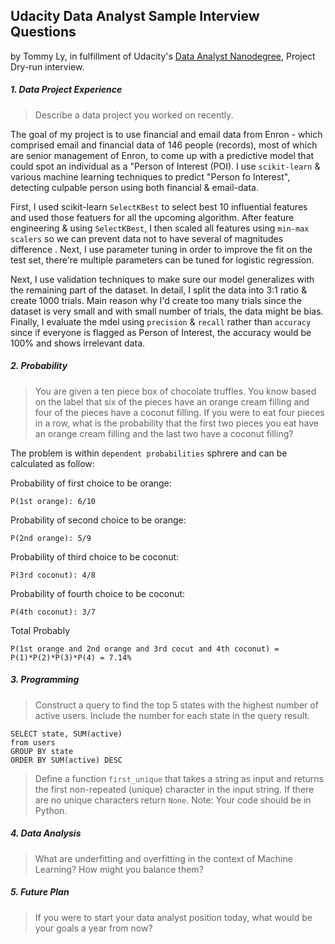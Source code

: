 ## Udacity Data Analyst Sample Interview Questions

by Tommy Ly, in fulfillment of Udacity's [Data Analyst Nanodegree](https://www.udacity.com/course/nd002), Project Dry-run interview.

##### 1. Data Project Experience

> Describe a data project you worked on recently.

The goal of my project is to use financial and email data from Enron - which comprised email and financial data of 146 people (records), most of which are senior management of Enron, to come up with a predictive model that could spot an individual as a "Person of Interest (POI). I use `scikit-learn` & various machine learning techniques to predict "Person fo Interest", detecting culpable person using both financial & email-data. 

First, I used scikit-learn `SelectKBest` to select best 10 influential features and used those featuers for all the upcoming algorithm. After feature engineering & using `SelectKBest`, I then scaled all features using `min-max scalers` so we can prevent data not to have several of magnitudes difference . Next, I use parameter tuning in order to improve the fit on the test set, there're multiple parameters can be tuned for logistic regression. 

Next, I use validation techniques to make sure our model generalizes with the remaining part of the dataset. In detail, I split the data into 3:1 ratio & create 1000 trials. Main reason why I'd create too many trials since the dataset is very small and with small number of trials, the data might be bias. Finally, I evaluate the mdel using `precision` & `recall` rather than `accuracy` since if everyone is flagged as Person of Interest, the accuracy would be 100% and shows irrelevant data.

##### 2. Probability

> You are given a ten piece box of chocolate truffles. You know based on the label that six of the pieces have an orange cream filling and four of the pieces have a coconut filling. If you were to eat four pieces in a row, what is the probability that the first two pieces you eat have an orange cream filling and the last two have a coconut filling?

The problem is within `dependent probabilities` sphrere and can be calculated as follow:

Probability of first choice to be orange: 
```
P(1st orange): 6/10
```
Probability of second choice to be orange: 
```
P(2nd orange): 5/9
```
Probability of third choice to be coconut: 
```
P(3rd coconut): 4/8
```
Probability of fourth choice to be coconut: 
```
P(4th coconut): 3/7
```
Total Probably 
```
P(1st orange and 2nd orange and 3rd cocut and 4th coconut) = P(1)*P(2)*P(3)*P(4) = 7.14%
```

##### 3. Programming

> Construct a query to find the top 5 states with the highest number of active users. Include the number for each state in the query result.
```
SELECT state, SUM(active)
from users
GROUP BY state
ORDER BY SUM(active) DESC
```

> Define a function `first_unique` that takes a string as input and returns the first non-repeated (unique) character in the input string. If there are no unique characters return `None`. Note: Your code should be in Python.

##### 4. Data Analysis

> What are underfitting and overfitting in the context of Machine Learning? How might you balance them?

##### 5. Future Plan

> If you were to start your data analyst position today, what would be your goals a year from now?
